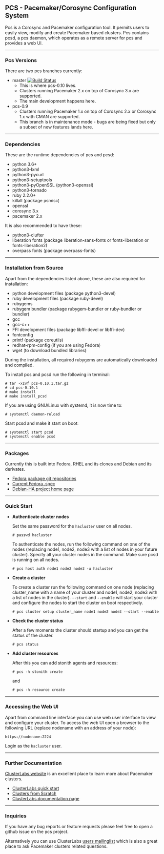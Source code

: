 ## PCS - Pacemaker/Corosync Configuration System

Pcs is a Corosync and Pacemaker configuration tool. It permits users to
easily view, modify and create Pacemaker based clusters. Pcs contains pcsd, a
pcs daemon, which operates as a remote server for pcs and provides a web UI.

---

### Pcs Versions

There are two pcs branches currently:
* master [![Build Status](https://travis-ci.org/ClusterLabs/pcs.svg?branch=master)](https://travis-ci.org/ClusterLabs/pcs)
  * This is where pcs-0.10 lives.
  * Clusters running Pacemaker 2.x on top of Corosync 3.x are supported.
  * The main development happens here.
* pcs-0.9
  * Clusters running Pacemaker 1.x on top of Corosync 2.x or Corosync 1.x with 
    CMAN are supported.
  * This branch is in maintenance mode - bugs are being fixed but only a subset
    of new features lands here.

---

### Dependencies

These are the runtime dependencies of pcs and pcsd:
* python 3.6+
* python3-lxml
* python3-pycurl
* python3-setuptools
* python3-pyOpenSSL (python3-openssl)
* python3-tornado
* ruby 2.2.0+
* killall (package psmisc)
* openssl
* corosync 3.x
* pacemaker 2.x

It is also recommended to have these:
* python3-clufter
* liberation fonts (package liberation-sans-fonts or fonts-liberation or
  fonts-liberation2)
* overpass fonts (package overpass-fonts)

---

### Installation from Source

Apart from the dependencies listed above, these are also required for
installation:

* python development files (package python3-devel)
* ruby development files (package ruby-devel)
* rubygems
* rubygem bundler (package rubygem-bundler or ruby-bundler or bundler)
* gcc
* gcc-c++
* FFI development files (package libffi-devel or libffi-dev)
* fontconfig
* printf (package coreutils)
* redhat-rpm-config (if you are using Fedora)
* wget (to download bundled libraries)

During the installation, all required rubygems are automatically downloaded and
compiled.

To install pcs and pcsd run the following in terminal:
```shell
# tar -xzvf pcs-0.10.1.tar.gz
# cd pcs-0.10.1
# make install
# make install_pcsd
```

If you are using GNU/Linux with systemd, it is now time to:
```shell
# systemctl daemon-reload
```

Start pcsd and make it start on boot:
```shell
# systemctl start pcsd
# systemctl enable pcsd
```

---

### Packages

Currently this is built into Fedora, RHEL and its clones and Debian and its
derivates.
* [Fedora package git repositories](https://src.fedoraproject.org/rpms/pcs)
* [Current Fedora .spec](https://src.fedoraproject.org/rpms/pcs/blob/master/f/pcs.spec)
* [Debian-HA project home page](https://wiki.debian.org/Debian-HA)

---

### Quick Start

* **Authenticate cluster nodes**

  Set the same password for the `hacluster` user on all nodes.
  ```shell
  # passwd hacluster
  ```

  To authenticate the nodes, run the following command on one of the nodes
  (replacing node1, node2, node3 with a list of nodes in your future cluster).
  Specify all your cluster nodes in the command. Make sure pcsd is running on
  all nodes.
  ```shell
  # pcs host auth node1 node2 node3 -u hacluster
  ```

* **Create a cluster**

  To create a cluster run the following command on one node (replacing
  cluster\_name with a name of your cluster and node1, node2, node3 with a list
  of nodes in the cluster). `--start` and `--enable` will start your cluster
  and configure the nodes to start the cluster on boot respectively.
  ```shell
  # pcs cluster setup cluster_name node1 node2 node3 --start --enable
  ```

* **Check the cluster status**

   After a few moments the cluster should startup and you can get the status of
   the cluster.
   ```shell
   # pcs status
   ```

* **Add cluster resources**

   After this you can add stonith agents and resources:
   ```shell
   # pcs -h stonith create
   ```
   and
   ```shell
   # pcs -h resource create
   ```

---

### Accessing the Web UI

Apart from command line interface you can use web user interface to view and
configure your cluster. To access the web UI open a browser to the following
URL (replace nodename with an address of your node):
```
https://nodename:2224
```
Login as the `hacluster` user.

---

### Further Documentation

[ClusterLabs website](https://clusterlabs.org) is an excellent place to learn
more about Pacemaker clusters.
* [ClusterLabs quick start](https://clusterlabs.org/quickstart.html)
* [Clusters from Scratch](https://clusterlabs.org/pacemaker/doc/en-US/Pacemaker/1.1/html/Clusters_from_Scratch/index.html)
* [ClusterLabs documentation page](https://clusterlabs.org/pacemaker/doc/)

---

### Inquiries
If you have any bug reports or feature requests please feel free to open a
github issue on the pcs project.

Alternatively you can use ClusterLabs
[users mailinglist](https://oss.clusterlabs.org/mailman/listinfo/users)
which is also a great place to ask Pacemaker clusters related questions.
